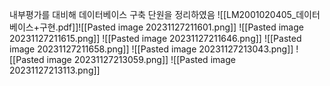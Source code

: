 내부평가를 대비해 데이터베이스 구축 단원을 정리하였음
![[LM2001020405_데이터베이스+구현.pdf]]![[Pasted image 20231127211601.png]]
![[Pasted image 20231127211615.png]]
![[Pasted image 20231127211646.png]]
![[Pasted image 20231127211658.png]]
![[Pasted image 20231127213043.png]]
![[Pasted image 20231127213059.png]]
![[Pasted image 20231127213113.png]]